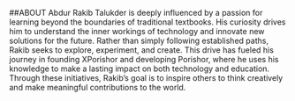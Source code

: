##ABOUT
Abdur Rakib Talukder is deeply influenced by a passion for learning beyond the boundaries of traditional textbooks. His curiosity drives him to understand the inner workings of technology and innovate new solutions for the future. Rather than simply following established paths, Rakib seeks to explore, experiment, and create. This drive has fueled his journey in founding XPorishor and developing Porishor, where he uses his knowledge to make a lasting impact on both technology and education. Through these initiatives, Rakib’s goal is to inspire others to think creatively and make meaningful contributions to the world.
